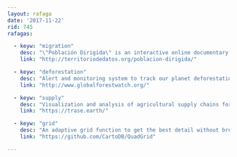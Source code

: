 ```yaml
---
layout: rafaga
date: '2017-11-22'
rid: 745
rafagas:

  - keyw: "migration"
    desc: "\"Población Dirigida\" is an interactive online documentary made at MediaLab Prado Visualizar 17 migrations workshop"
    link: "http://territoriodedatos.org/poblacion-dirigida/"

  - keyw: "deforestation"
    desc: "Alert and monitoring system to track our planet deforestation"
    link: "http://www.globalforestwatch.org/"

  - keyw: "supply"
    desc: "Visualization and analysis of agricultural supply chains for global impact evaluation and conservation policies"
    link: "https://trase.earth/"

  - keyw: "grid"
    desc: "An adaptive grid function to get the best detail without breaking European data protection laws"
    link: "https://github.com/CartoDB/QuadGrid"

---
```

